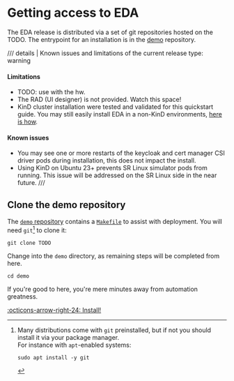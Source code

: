 # Getting access to EDA

The EDA release is distributed via a set of git repositories hosted on the TODO. The entrypoint for an installation is in the [demo][demo-repo] repository.

/// details | Known issues and limitations of the current release
    type: warning

<h4>Limitations</h4>

- TODO: use with the hw.
- The RAD (UI designer) is not provided. Watch this space!
- KinD cluster installation were tested and validated for this quickstart guide. You may still easily install EDA in a non-KinD environments, [here is how](../user-guide/install-advanced.md#eda-in-a-non-kind-cluster).

<h4>Known issues</h4>

- You may see one or more restarts of the keycloak and cert manager CSI driver pods during installation, this does not impact the install.
- Using KinD on Ubuntu 23+ prevents SR Linux simulator pods from running. This issue will be addressed on the SR Linux side in the near future.
///

## Clone the demo repository

The [`demo` repository][demo-repo] contains a [`Makefile`][makefile] to assist with deployment. You will need `git`[^1] to clone it:

```shell
git clone TODO
```

Change into the `demo` directory, as remaining steps will be completed from here.

```shell
cd demo
```

If you're good to here, you're mere minutes away from automation greatness.

[:octicons-arrow-right-24: Install!](install.md)

[demo-repo]: TODO
[makefile]: TODO

[^1]: Many distributions come with `git` preinstalled, but if not you should install it via your package manager.  
    For instance with `apt`-enabled systems:

    ```shell
    sudo apt install -y git
    ```
